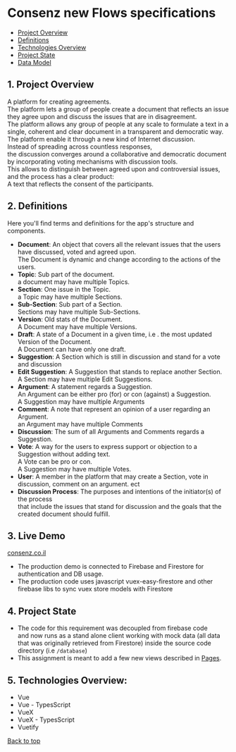 # <a id="top">Consenz new Flows specifications</a>

- [Project Overview](#project-overview)
- [Definitions](#definitions)
- [Technologies Overview](#technologies-overview)
- [Project State](#project-state)
- [Data Model](./data_model.md)

## 1. <a id="project-overview"></a>Project Overview
A platform for creating agreements.<br>
The platform lets a group of people create a document that reflects an issue they agree upon and discuss the issues that are in disagreement.<br>
The platform allows any group of people at any scale to formulate a text in a single, coherent and clear document in a transparent and democratic way.<br>
The platform enable it through a new kind of Internet discussion.<br>
Instead of spreading across countless responses,<br>
the discussion converges around a collaborative and democratic document by incorporating voting mechanisms with discussion tools.<br>
This allows to distinguish between agreed upon and controversial issues,<br>
and the process has a clear product:<br>
A text that reflects the consent of the participants.
## 2. <a id="definitions">Definitions</a>
Here you'll find terms and definitions for the app's structure and components.
- <a id="document_definition">__Document__</a>: An object that covers all the relevant issues that the users have discussed, voted and agreed upon.<br>
The Document is dynamic and change according to the actions of the users.
- __Topic__: Sub part of the document.<br>
a document may have multiple Topics.
- <a id="section_definition">__Section__</a>: One issue in the Topic.<br>
a Topic may have multiple Sections.
- __Sub-Section__: Sub part of a Section.<br>
Sections may have multiple Sub-Sections.
- __Version__: Old stats of the Document.<br>
A Document may have multiple Versions.
- __Draft__: A state of a Document in a given time, i.e . the most updated Version of the Document.<br>
A Document can have only one draft.
- <a id="suggestion_definition">__Suggestion__</a>: A Section which is still in discussion and stand for a vote and discussion
- __Edit Suggestion__: A Suggestion that stands to replace another Section.<br>
A Section may have multiple Edit Suggestions.
- <a id="argument_definition">__Argument__</a>: A statement regards a Suggestion.<br>
An Argument can be either pro (for) or con (against) a Suggestion.<br>
A Suggestion may have multiple Arguments
- __Comment__: A note that represent an opinion of a user regarding an Argument.<br>
an Argument may have multiple Comments
- __Discussion__: The sum of all Arguments and Comments regards a Suggestion.
- <a id="vote_definition">__Vote__</a>: A way for the users to express support or objection to a Suggestion without adding text.<br>
A Vote can be pro or con.<br>
A Suggestion may have multiple Votes.
- __User__: A member in the platform that may create a Section, vote in discussion, comment on an argument. ect
- __Discussion Process__: The purposes and intentions of the initiator(s) of the process<br>
that include the issues that stand for discussion and the goals that the created document should fulfill.


## 3. <a id="sitemap">Live Demo</a>
[consenz.co.il](https://consenz.co.il/#/)
- The production demo is connected to Firebase and Firestore for authentication and DB usage.
- The production code uses javascript vuex-easy-firestore and other firebase libs to sync vuex store models with Firestore

## 4. <a id="project-state"></a>Project State
- The code for this requirement was decoupled from firebase code<br>
and now runs as a stand alone client working with mock data (all data that was originally retrieved from Firestore) inside the source code directory (i.e `/database`) 
- This assignment is meant to add a few new views described in [Pages](./pages_specifications.md/#pages-description).

## 5. <a id="technologies-overview"></a>Technologies Overview:
- Vue
- Vue - TypesScript
- VueX
- VueX - TypesScript
- Vuetify

[Back to top](#top)
